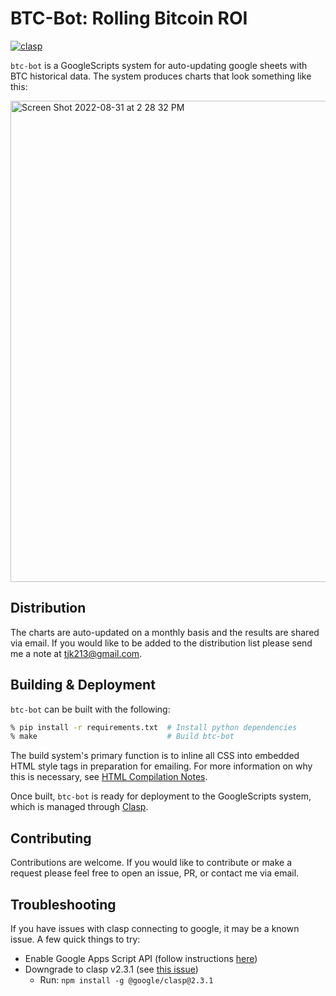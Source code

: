 # BTC-Bot: Rolling Bitcoin ROI
[//]: # "This file uses null hyperlink labels for comments. See https://stackoverflow.com/questions/4823468/comments-in-markdown"

[//]: # "Add clasp badge at top of readme (copied from clasp readme)"
[![clasp](https://img.shields.io/badge/built%20with-clasp-4285f4.svg)](https://github.com/google/clasp)

`btc-bot` is a GoogleScripts system for auto-updating google sheets with BTC historical data. The system produces charts that look something like this:

<img width="770" alt="Screen Shot 2022-08-31 at 2 28 32 PM" src="https://user-images.githubusercontent.com/4040020/187752784-18bbac43-4e1b-475a-aa55-de0d9c2764fe.png">

## Distribution

The charts are auto-updated on a monthly basis and the results are shared via email. If you would like to be added to the distribution list please send me a note at tjk213@gmail.com.

## Building & Deployment

`btc-bot` can be built with the following:

``` bash
% pip install -r requirements.txt  # Install python dependencies
% make                             # Build btc-bot
```

The build system's primary function is to inline all CSS into embedded HTML style tags in preparation for emailing. For more information on why this is necessary, see [HTML Compilation Notes](doc/HTMLCompilation.md).

Once built, `btc-bot` is ready for deployment to the GoogleScripts system, which is managed through [Clasp](https://github.com/google/clasp). 

## Contributing

Contributions are welcome. If you would like to contribute or make a request please feel free to open an issue, PR, or contact me via email.

## Troubleshooting

If you have issues with clasp connecting to google, it may be a known issue. A few quick things to try:

  - Enable Google Apps Script API (follow instructions [here](https://github.com/google/clasp#install))
  - Downgrade to clasp v2.3.1 (see [this issue](https://github.com/google/clasp/issues/872))
    - Run: `npm install -g @google/clasp@2.3.1`
